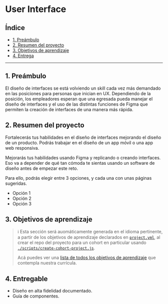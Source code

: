 # User Interface

## Índice

* [1. Preámbulo](#1-preámbulo)
* [2. Resumen del proyecto](#2-resumen-del-proyecto)
* [3. Objetivos de aprendizaje](#3-objetivos-de-aprendizaje)
* [4. Entrega](#4-entregable)

***

## 1. Preámbulo

El diseño de interfaces se está volviendo un skill cada vez más demandado en
las posiciones para personas que inician en UX. Dependiendo de la posición, los
empleadores esperan que una egresada pueda manejar el diseño de interfaces y el
uso de las distintas funciones de Figma que permiten la creación de interfaces
de una manera más rápida.

## 2. Resumen del proyecto

Fortalecerás tus habilidades en el diseño de interfaces mejorando el diseño de
un producto. Podrás trabajar en el diseño de un app móvil o una app web
responsiva.

Mejorarás tus habilidades usando Figma y replicando o creando interfaces. Eso
va a depender de qué tan cómoda te sientas usando un software de diseño antes
de empezar este reto.

Para ello, podrás elegir entre 3 opciones, y cada una con unas páginas sugeridas.

* Opción 1
* Opción 2
* Opción 3

## 3. Objetivos de aprendizaje

> ℹ️ Esta sección será auomáticamente generada en el idioma pertinente, a partir
> de los objetivos de aprendizaje declarados en [`project.yml`](./project.yml),
> al crear el repo del proyecto para un cohort en particular usando
> [`./scripts/create-cohort-project.js`](../../scripts#create-cohort-project-coaches).
>
> Acá puedes ver una [lista de todos los objetivos de aprendizaje](../../learning-objectives/data.yml)
> que contempla nuestra currícula.

## 4. Entregable

* Diseño en alta fidelidad documentado.
* Guía de componentes.

